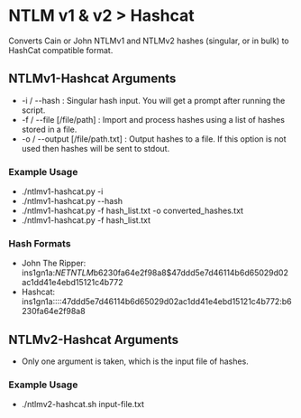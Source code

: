 # NTLM v1 & v2 > Hashcat
Converts Cain or John NTLMv1 and NTLMv2 hashes (singular, or in bulk) to HashCat compatible format.

## NTLMv1-Hashcat Arguments
* -i / --hash                     :  Singular hash input. You will get a prompt after running the script.
* -f / --file [/file/path]        :  Import and process hashes using a list of hashes stored in a file.
* -o / --output [/file/path.txt]  :  Output hashes to a file. If this option is not used then hashes will be sent to stdout.

### Example Usage
*  ./ntlmv1-hashcat.py -i
*  ./ntlmv1-hashcat.py --hash
*  ./ntlmv1-hashcat.py -f hash_list.txt -o converted_hashes.txt
*  ./ntlmv1-hashcat.py -f hash_list.txt

### Hash Formats
* John The Ripper: ins1gn1a:$NETNTLM$b6230fa64e2f98a8$47ddd5e7d46114b6d65029d02ac1dd41e4ebd15121c4b772
* Hashcat: ins1gn1a::::47ddd5e7d46114b6d65029d02ac1dd41e4ebd15121c4b772:b6230fa64e2f98a8

## NTLMv2-Hashcat Arguments
* Only one argument is taken, which is the input file of hashes.

### Example Usage 
* ./ntlmv2-hashcat.sh input-file.txt
